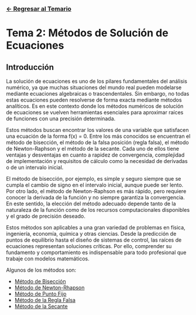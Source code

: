 ### [<- Regresar al Temario](https://github.com/Yayackie/Trabajos_Metodos-Numericos/tree/main)

# Tema 2: Métodos de Solución de Ecuaciones
## Introducción
La solución de ecuaciones es uno de los pilares fundamentales del análisis
numérico, ya que muchas situaciones del mundo real pueden modelarse 
mediante ecuaciones algebraicas o trascendentales. Sin embargo, no todas 
estas ecuaciones pueden resolverse de forma exacta mediante métodos 
analíticos. Es en este contexto donde los métodos numéricos de solución 
de ecuaciones se vuelven herramientas esenciales para aproximar raíces 
de funciones con una precisión determinada.

Estos métodos buscan encontrar los valores de una variable que satisfacen 
una ecuación de la forma f(x) = 0. Entre los más conocidos se encuentran 
el método de bisección, el método de la falsa posición (regla falsa), 
el método de Newton-Raphson y el método de la secante. Cada uno de ellos 
tiene ventajas y desventajas en cuanto a rapidez de convergencia, 
complejidad de implementación y requisitos de cálculo como la necesidad 
de derivadas o de un intervalo inicial.

El método de bisección, por ejemplo, es simple y seguro siempre que se 
cumpla el cambio de signo en el intervalo inicial, aunque puede ser lento. 
Por otro lado, el método de Newton-Raphson es más rápido, pero requiere 
conocer la derivada de la función y no siempre garantiza la convergencia. 
En este sentido, la elección del método adecuado depende tanto de la 
naturaleza de la función como de los recursos computacionales disponibles 
y el grado de precisión deseado.

Estos métodos son aplicables a una gran variedad de problemas en física, 
ingeniería, economía, química y otras ciencias. Desde la predicción de 
puntos de equilibrio hasta el diseño de sistemas de control, las raíces 
de ecuaciones representan soluciones críticas. Por ello, comprender su 
fundamento y comportamiento es indispensable para todo profesional que 
trabaje con modelos matemáticos.

Algunos de los métodos son:
- [Método de Bisección](https://github.com/Yayackie/Trabajos_Metodos-Numericos/blob/main/T2%20-%20M%C3%A9todos%20de%20Soluci%C3%B3n%20de%20Ecuaciones/M%C3%A9todo%20de%20Bisecci%C3%B3n.md)
- [Método de Newton-Rhapson](https://github.com/Yayackie/Trabajos_Metodos-Numericos/blob/main/T2%20-%20M%C3%A9todos%20de%20Soluci%C3%B3n%20de%20Ecuaciones/M%C3%A9todo%20de%20Newton-Rhapson.md)
- [Método de Punto Fijo](https://github.com/Yayackie/Trabajos_Metodos-Numericos/blob/main/T2%20-%20M%C3%A9todos%20de%20Soluci%C3%B3n%20de%20Ecuaciones/M%C3%A9todo%20de%20Punto%20Fijo.md)
- [Método de la Regla Falsa](https://github.com/Yayackie/Trabajos_Metodos-Numericos/blob/main/T2%20-%20M%C3%A9todos%20de%20Soluci%C3%B3n%20de%20Ecuaciones/M%C3%A9todo%20de%20la%20Regla%20Falsa.md)
- [Método de la Secante](https://github.com/Yayackie/Trabajos_Metodos-Numericos/blob/main/T2%20-%20M%C3%A9todos%20de%20Soluci%C3%B3n%20de%20Ecuaciones/M%C3%A9todo%20de%20la%20Secante.md)
